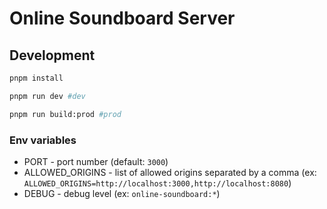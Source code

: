# Online Soundboard Server

## Development
```sh
pnpm install

pnpm run dev #dev

pnpm run build:prod #prod
```

### Env variables
- PORT - port number (default: `3000`)
- ALLOWED_ORIGINS - list of allowed origins separated by a comma (ex: `ALLOWED_ORIGINS=http://localhost:3000,http://localhost:8080`)
- DEBUG - debug level (ex: `online-soundboard:*`)
